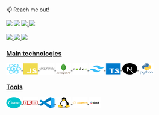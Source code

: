 

:mailbox: Reach me out!
<br>
  <div  align="start"> 
      <a href="https://www.instagram.com/hariyebk/" target="_blank"><img src="https://img.shields.io/badge/Instagram-E4405F?style=for-the-badge&logo=instagram&logoColor=white" target="_blank"></a>   
      <a href = "harunbekri6@gmail.com"><img src="https://img.shields.io/badge/-Gmail-%23333?style=for-the-badge&logo=gmail&logoColor=white" target="_blank"></a>
      <a href="https://twitter.com/Hariyebk" target="_blank"><img src="https://img.shields.io/badge/Twitter-1DA1F2?style=for-the-badge&logo=twitter&logoColor=white"</a>
      <a href="linkedin.com/in/hari-bk-813bb61a8" target="_blank"><img src="https://img.shields.io/badge/LinkedIn-0077B5?style=for-the-badge&logo=linkedin&logoColor=white" target="_blank"></a> 
</div>
 <br>

 <div>
  <a href="https://github.com/hariyebk">
  <img height="180em" src="https://github-readme-stats.vercel.app/api?username=hariyebk&theme=radical&show_icons=true&hide_border=true&count_private=false"/>
  <img height="200em" src="https://github-readme-streak-stats.herokuapp.com/?user=hariyebk&theme=radical&hide_border=true"/>
  <img height="180em" src="https://github-readme-stats.vercel.app/api/top-langs/?username=hariyebk&theme=radical&show_icons=true&hide_border=true&layout=compact"/>
</div>

<!-- TODO: Make technologies links take you to repositories -->
 <h3> Main technologies</h3>
 <div style="display: inline_block">
   
  <img align="center" alt="React" height="30" width="40" src="https://raw.githubusercontent.com/devicons/devicon/master/icons/react/react-original.svg"/>
  <img align="center" alt="Javascript" height="30" width="40" src="https://raw.githubusercontent.com/devicons/devicon/master/icons/javascript/javascript-plain.svg"/>
  <img align="center" alt="express" height="30" width="40" src="https://github.com/devicons/devicon/blob/master/icons/express/express-original-wordmark.svg"/>
  <img align="center" alt="Mongodb" height="30" width="40" src="https://github.com/devicons/devicon/blob/master/icons/mongodb/mongodb-original-wordmark.svg"/>
  <img align="center" alt="Nodejs" height="30" width="40" src="https://github.com/devicons/devicon/blob/master/icons/nodejs/nodejs-original-wordmark.svg"/>
  <img align="center" alt="Tailwindcss" height="30" width="40" src="https://github.com/devicons/devicon/blob/master/icons/tailwindcss/tailwindcss-plain.svg"/>
  <img align="center" alt="Typescript" height="30" width="40" src="https://github.com/devicons/devicon/blob/master/icons/typescript/typescript-plain.svg"/>
  <img align="center" alt="Nextjs" height="30" width="40" src="https://github.com/devicons/devicon/blob/master/icons/nextjs/nextjs-original.svg"/>
  <img align="center" alt="Python" height="30" width="40" src="https://github.com/devicons/devicon/blob/master/icons/python/python-original-wordmark.svg"/>
   
</div>
 
 <h3>Tools</h3>
 <div style="display: inline_block">
  <img align="center" alt="Canva" height="30" width="40" src="https://github.com/devicons/devicon/blob/master/icons/canva/canva-original.svg"/>
  <img align="center" alt="npm" height="30" width="40" src="https://github.com/devicons/devicon/blob/master/icons/npm/npm-original-wordmark.svg"/>
  <img align="center" alt="vscode" height="30" width="40" src="https://github.com/devicons/devicon/blob/master/icons/vscode/vscode-original.svg"/>
  <img align="center" alt="Linux" height="30" width="40" src="https://github.com/devicons/devicon/blob/master/icons/linux/linux-original.svg"/>
  <img align="center" alt="Sketch" height="30" width="40" src="https://github.com/devicons/devicon/blob/master/icons/sketch/sketch-line-wordmark.svg"/>
  <img align="center" alt="slack" height="30" width="30" src="https://github.com/devicons/devicon/blob/master/icons/slack/slack-original-wordmark.svg"/>
</div>
